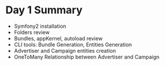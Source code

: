 Day 1 Summary
=============

- Symfony2 installation
- Folders review
- Bundles, appKernel, autoload review
- CLI tools: Bundle Generation, Entities Generation
- Advertiser and Campaign entities creation
- OneToMany Relationship between Advertiser and Campaign